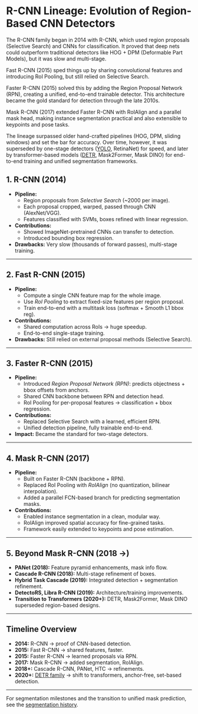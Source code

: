 # R-CNN Lineage: Evolution of Region-Based CNN Detectors

The R-CNN family began in 2014 with R-CNN, which used region proposals (Selective Search) and CNNs for classification. It proved that deep nets could outperform traditional detectors like HOG + DPM (Deformable Part Models), but it was slow and multi-stage.

Fast R-CNN (2015) sped things up by sharing convolutional features and introducing RoI Pooling, but still relied on Selective Search.

Faster R-CNN (2015) solved this by adding the Region Proposal Network (RPN), creating a unified, end-to-end trainable detector. This architecture became the gold standard for detection through the late 2010s.

Mask R-CNN (2017) extended Faster R-CNN with RoIAlign and a parallel mask head, making instance segmentation practical and also extensible to keypoints and pose tasks.

The lineage surpassed older hand-crafted pipelines (HOG, DPM, sliding windows) and set the bar for accuracy. Over time, however, it was superseded by one-stage detectors ([YOLO](yolo-family), RetinaNet) for speed, and later by transformer-based models ([DETR](detr.md), Mask2Former, Mask DINO) for end-to-end training and unified segmentation frameworks.

## 1. R-CNN (2014)
- **Pipeline:**
  - Region proposals from *Selective Search* (~2000 per image).
  - Each proposal cropped, warped, passed through CNN (AlexNet/VGG).
  - Features classified with SVMs, boxes refined with linear regression.
- **Contributions:**
  - Showed ImageNet-pretrained CNNs can transfer to detection.
  - Introduced bounding box regression.
- **Drawbacks:** Very slow (thousands of forward passes), multi-stage training.

---

## 2. Fast R-CNN (2015)
- **Pipeline:**
  - Compute a single CNN feature map for the whole image.
  - Use *RoI Pooling* to extract fixed-size features per region proposal.
  - Train end-to-end with a multitask loss (softmax + Smooth L1 bbox reg).
- **Contributions:**
  - Shared computation across RoIs → huge speedup.
  - End-to-end single-stage training.
- **Drawbacks:** Still relied on external proposal methods (Selective Search).

---

## 3. Faster R-CNN (2015)
- **Pipeline:**
  - Introduced *Region Proposal Network (RPN)*: predicts objectness + bbox offsets from anchors.
  - Shared CNN backbone between RPN and detection head.
  - RoI Pooling for per-proposal features → classification + bbox regression.
- **Contributions:**
  - Replaced Selective Search with a learned, efficient RPN.
  - Unified detection pipeline, fully trainable end-to-end.
- **Impact:** Became the standard for two-stage detectors.

---

## 4. Mask R-CNN (2017)
- **Pipeline:**
  - Built on Faster R-CNN (backbone + RPN).
  - Replaced RoI Pooling with *RoIAlign* (no quantization, bilinear interpolation).
  - Added a parallel FCN-based branch for predicting segmentation masks.
- **Contributions:**
  - Enabled instance segmentation in a clean, modular way.
  - RoIAlign improved spatial accuracy for fine-grained tasks.
  - Framework easily extended to keypoints and pose estimation.

---

## 5. Beyond Mask R-CNN (2018 →)
- **PANet (2018):** Feature pyramid enhancements, mask info flow.
- **Cascade R-CNN (2018):** Multi-stage refinement of boxes.
- **Hybrid Task Cascade (2019):** Integrated detection + segmentation refinement.
- **DetectoRS, Libra R-CNN (2019):** Architecture/training improvements.
- **Transition to Transformers (2020+):** DETR, Mask2Former, Mask DINO superseded region-based designs.

---

## Timeline Overview
- **2014:** R-CNN → proof of CNN-based detection.
- **2015:** Fast R-CNN → shared features, faster.
- **2015:** Faster R-CNN → learned proposals via RPN.
- **2017:** Mask R-CNN → added segmentation, RoIAlign.
- **2018+:** Cascade R-CNN, PANet, HTC → refinements.
- **2020+:** [DETR family](detr-family.md) → shift to transformers, anchor-free, set-based detection.

---

For segmentation milestones and the transition to unified mask prediction, see the [segmentation history](segmentation-dnn-history.md).
